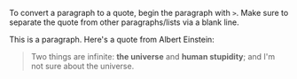 To convert a paragraph to a quote, begin the paragraph with `>`. Make sure to separate the quote from other paragraphs/lists via a blank line.
<!--break-->This is a paragraph.
<!--break-->Here's a quote from Albert Einstein:

> Two things are infinite: **the universe** and **human stupidity**; and I'm not sure about the universe.
